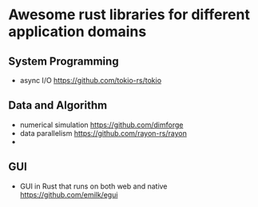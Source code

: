 # Awesome rust libraries for different application domains



## System Programming 
* async I/O https://github.com/tokio-rs/tokio


## Data and Algorithm
* numerical simulation https://github.com/dimforge
* data parallelism https://github.com/rayon-rs/rayon
*

## GUI
* GUI in Rust that runs on both web and native https://github.com/emilk/egui
